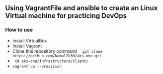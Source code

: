 ## Using VagrantFile and ansible to create an Linux Virtual machine for practicing DevOps

### How to use
- Install VirtualBox
- Install Vagrant
- Clone this repository command  `  git clone https://github.com/kamal2k89/aks-one.git`
- ` cd aks-one/infrastructure/client/`
- ` vagrant up --provision `

